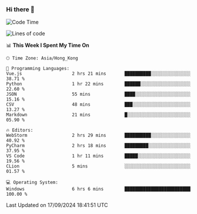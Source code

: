 ### Hi there 👋

<!--
**RoiexLee/RoiexLee** is a ✨ _special_ ✨ repository because its `README.md` (this file) appears on your GitHub profile.

Here are some ideas to get you started:

- 🔭 I’m currently working on ...
- 🌱 I’m currently learning ...
- 👯 I’m looking to collaborate on ...
- 🤔 I’m looking for help with ...
- 💬 Ask me about ...
- 📫 How to reach me: ...
- 😄 Pronouns: ...
- ⚡ Fun fact: ...
-->

<!--START_SECTION:waka-->
![Code Time](http://img.shields.io/badge/Code%20Time-707%20hrs%2033%20mins-blue)

![Lines of code](https://img.shields.io/badge/From%20Hello%20World%20I%27ve%20Written-38.4%20thousand%20lines%20of%20code-blue)

📊 **This Week I Spent My Time On** 

```text
🕑︎ Time Zone: Asia/Hong_Kong

💬 Programming Languages: 
Vue.js                   2 hrs 21 mins       ██████████░░░░░░░░░░░░░░░   38.71 % 
Python                   1 hr 22 mins        ██████░░░░░░░░░░░░░░░░░░░   22.60 % 
JSON                     55 mins             ████░░░░░░░░░░░░░░░░░░░░░   15.16 % 
CSV                      48 mins             ███░░░░░░░░░░░░░░░░░░░░░░   13.27 % 
Markdown                 21 mins             █░░░░░░░░░░░░░░░░░░░░░░░░   05.90 % 

🔥 Editors: 
WebStorm                 2 hrs 29 mins       ██████████░░░░░░░░░░░░░░░   40.92 % 
PyCharm                  2 hrs 18 mins       █████████░░░░░░░░░░░░░░░░   37.95 % 
VS Code                  1 hr 11 mins        █████░░░░░░░░░░░░░░░░░░░░   19.56 % 
CLion                    5 mins              ░░░░░░░░░░░░░░░░░░░░░░░░░   01.57 % 

💻 Operating System: 
Windows                  6 hrs 6 mins        █████████████████████████   100.00 % 
```


 Last Updated on 17/09/2024 18:41:51 UTC
<!--END_SECTION:waka-->
